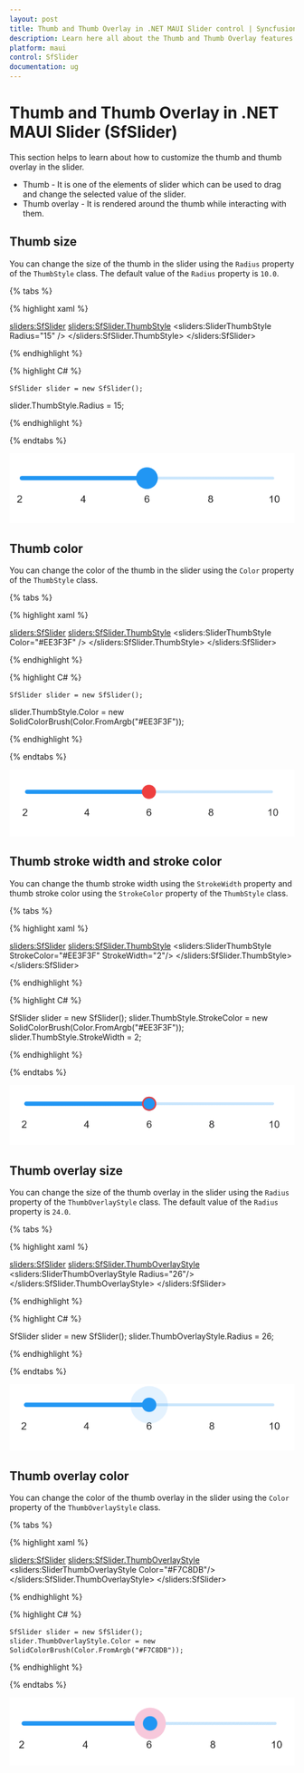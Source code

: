 ```yaml
---
layout: post
title: Thumb and Thumb Overlay in .NET MAUI Slider control | Syncfusion
description: Learn here all about the Thumb and Thumb Overlay features of Syncfusion .NET MAUI Slider (SfSlider) control and more.
platform: maui
control: SfSlider
documentation: ug
---
```


# Thumb and Thumb Overlay in .NET MAUI Slider (SfSlider)

This section helps to learn about how to customize the thumb and thumb overlay in the slider.

* Thumb - It is one of the elements of slider which can be used to drag and change the selected value of the slider.
* Thumb overlay - It is rendered around the thumb while interacting with them.

## Thumb size

You can change the size of the thumb in the slider using the `Radius` property of the `ThumbStyle` class. The default value of the `Radius` property is `10.0`.

{% tabs %}

{% highlight xaml %}

  <sliders:SfSlider>
      <sliders:SfSlider.ThumbStyle>
         <sliders:SliderThumbStyle Radius="15" />
      </sliders:SfSlider.ThumbStyle>
  </sliders:SfSlider>

{% endhighlight %}

{% highlight C# %}

 	SfSlider slider = new SfSlider();
  slider.ThumbStyle.Radius = 15;

{% endhighlight %}

{% endtabs %}

![Slider thumb size](images/thumb-and-thumb-overlay/thumb-radius.png)

## Thumb color

You can change the color of the thumb in the slider using the `Color` property of the `ThumbStyle` class.

{% tabs %}

{% highlight xaml %}

  <sliders:SfSlider>
      <sliders:SfSlider.ThumbStyle>
         <sliders:SliderThumbStyle Color="#EE3F3F" />
      </sliders:SfSlider.ThumbStyle>
  </sliders:SfSlider>

{% endhighlight %}

{% highlight C# %}

 	SfSlider slider = new SfSlider();
  slider.ThumbStyle.Color = new SolidColorBrush(Color.FromArgb("#EE3F3F"));

{% endhighlight %}

{% endtabs %}

![Slider thumb color](images/thumb-and-thumb-overlay/thumb-color.png)

## Thumb stroke width and stroke color

You can change the thumb stroke width using the `StrokeWidth` property and thumb stroke color using the `StrokeColor` property of the `ThumbStyle` class.

{% tabs %}

{% highlight xaml %}

 <sliders:SfSlider>
     <sliders:SfSlider.ThumbStyle>
         <sliders:SliderThumbStyle StrokeColor="#EE3F3F" 
                                   StrokeWidth="2"/>
     </sliders:SfSlider.ThumbStyle>
 </sliders:SfSlider>

{% endhighlight %}

{% highlight C# %}

   SfSlider slider = new SfSlider();
   slider.ThumbStyle.StrokeColor = new SolidColorBrush(Color.FromArgb("#EE3F3F"));
   slider.ThumbStyle.StrokeWidth = 2;

{% endhighlight %}

{% endtabs %}

![Slider thumb stroke color](images/thumb-and-thumb-overlay/thumb-stroke-color.png)

## Thumb overlay size

You can change the size of the thumb overlay in the slider using the `Radius` property of the `ThumbOverlayStyle` class. The default value of the `Radius` property is `24.0`.

{% tabs %}

{% highlight xaml %}

  <sliders:SfSlider>
     <sliders:SfSlider.ThumbOverlayStyle>
        <sliders:SliderThumbOverlayStyle Radius="26"/>
     </sliders:SfSlider.ThumbOverlayStyle>
  </sliders:SfSlider>

{% endhighlight %}

{% highlight C# %}

   SfSlider slider = new SfSlider();
   slider.ThumbOverlayStyle.Radius = 26;

{% endhighlight %}

{% endtabs %}

![Slider thumb overlay size](images/thumb-and-thumb-overlay/thumb-overlay-radius.png)

## Thumb overlay color

You can change the color of the thumb overlay in the slider using the `Color` property of the `ThumbOverlayStyle` class.

{% tabs %}

{% highlight xaml %}

 <sliders:SfSlider>
    <sliders:SfSlider.ThumbOverlayStyle>
          <sliders:SliderThumbOverlayStyle Color="#F7C8DB"/>
    </sliders:SfSlider.ThumbOverlayStyle>
 </sliders:SfSlider>

{% endhighlight %}

{% highlight C# %}

    SfSlider slider = new SfSlider();
    slider.ThumbOverlayStyle.Color = new SolidColorBrush(Color.FromArgb("#F7C8DB")); 

{% endhighlight %}

{% endtabs %}

![Slider thumb overlay color](images/thumb-and-thumb-overlay/thumb-overlay-color.png)
